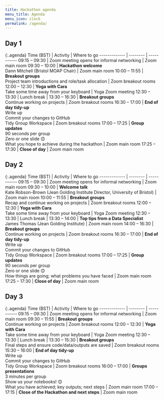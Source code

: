 ```yaml
---
title: Hackathon agenda
menu_title: Agenda
menu_icon: clock
permalink: /agenda/
---
```


## Day 1

{:.agenda}
Time (BST)    | Activity | Where to go
------------- | -------- | -----------
09:15 – 09:30 | Zoom meeting opens for informal networking | Zoom main room
09:30 – 10:00 | **Hackathon welcome**<br>Dann Mitchell (Bristol MOAP Chair) | Zoom main room
10:00 – 11:55 | **Breakout groups**<br>Project team introductions and role/task allocation | Zoom breakout rooms
12:00 – 12:30 | **Yoga with Cara**<br>Take some time away from your keyboard | Yoga Zoom meeting
12:30 – 13:30 | Lunch break |
13:30 – 16:30 | **Breakout groups**<br>Continue working on projects | Zoom breakout rooms
16:30 – 17:00 | **End of day tidy-up**<br>Write up<br>Commit your changes to GitHub<br>Tidy Group Workspace | Zoom breakout rooms
17:00 – 17:25 | **Group updates**<br>90 seconds per group<br>Zero or one slide 😊<br>What you hope to achieve during the hackathon | Zoom main room
17:25 – 17:30 | **Close of day** | Zoom main room

## Day 2

{:.agenda}
Time (BST)    | Activity | Where to go
------------- | -------- | -----------
09:15 – 09:30 | Zoom meeting opens for informal networking | Zoom main room
09:30 – 10:00 | **Welcome talk**<br>Kate Robson-Brown (Jean Golding Institute Director, University of Bristol) | Zoom main room
10:00 – 11:55 | **Breakout groups**<br>Recap and continue working on projects | Zoom breakout rooms
12:00 – 12:30 | **Yoga with Cara**<br>Take some time away from your keyboard | Yoga Zoom meeting
12:30 – 13:30 | Lunch break |
13:30 – 14:00 | **Top tips from a Data Specialist**<br>James Thomas (Jean Golding Institute) | Zoom main room
14:00 – 16:30 | **Breakout groups**<br>Continue working on projects | Zoom breakout rooms
16:30 – 17:00 | **End of day tidy-up**<br>Write up<br>Commit your changes to GitHub<br>Tidy Group Workspace | Zoom breakout rooms
17:00 – 17:25 | **Group updates**<br>90 seconds per group<br>Zero or one slide 😊<br>How things are going; what problems you have faced | Zoom main room
17:25 – 17:30 | **Close of day** | Zoom main room

## Day 3

{:.agenda}
Time (BST)    | Activity | Where to go
------------- | -------- | -----------
09:15 – 09:30 | Zoom meeting opens for informal networking | Zoom main room
09:30 – 11:55 | **Breakout groups**<br>Continue working on projects | Zoom breakout rooms
12:00 – 12:30 | **Yoga with Cara**<br>Take some time away from your keyboard | Yoga Zoom meeting
12:30 – 13:30 | Lunch break |
13:30 – 15:30 | **Breakout groups**<br>Final steps and ensure code/data/outputs are saved | Zoom breakout rooms
15:30 – 16:00 | **End of day tidy-up**<br>Write up<br>Commit your changes to GitHub<br>Tidy Group Workspace | Zoom breakout rooms
16:00 – 17:00 | **Groups presentations**<br>3 minutes per group<br>Show us your notebooks! 😊<br>What you have achieved; key outputs; next steps | Zoom main room
17:00 – 17:15 | **Close of the Hackathon and next steps** | Zoom main room
